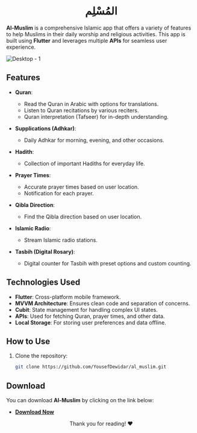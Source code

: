 <div align="center">
  <h1>المُسْلِم</h1>
</div>

**Al-Muslim** is a comprehensive Islamic app that offers a variety of features to help Muslims in their daily worship and religious activities. This app is built using **Flutter** and leverages multiple **APIs** for seamless user experience.

![Desktop - 1](https://github.com/user-attachments/assets/cc707bdd-3cf9-408c-a5f5-42c5a2fb70f3)

## Features

- **Quran**:
  - Read the Quran in Arabic with options for translations.
  - Listen to Quran recitations by various reciters.
  - Quran interpretation (Tafseer) for in-depth understanding.

- **Supplications (Adhkar)**:
  - Daily Adhkar for morning, evening, and other occasions.

- **Hadith**:
  - Collection of important Hadiths for everyday life.

- **Prayer Times**:
  - Accurate prayer times based on user location.
  - Notification for each prayer.

- **Qibla Direction**:
  - Find the Qibla direction based on user location.

- **Islamic Radio**:
  - Stream Islamic radio stations.

- **Tasbih (Digital Rosary)**:
  - Digital counter for Tasbih with preset options and custom counting.

## Technologies Used

- **Flutter**: Cross-platform mobile framework.
- **MVVM Architecture**: Ensures clean code and separation of concerns.
- **Cubit**: State management for handling complex UI states.
- **APIs**: Used for fetching Quran, prayer times, and other data.
- **Local Storage**: For storing user preferences and data offline.

## How to Use

1. Clone the repository:
   ```bash
   git clone https://github.com/YousefDewidar/al_muslim.git

## Download

You can download **Al-Muslim** by clicking on the link below:

- [**Download Now**](https://www.mediafire.com/file/0vu95igyis3zmoo/%25D8%25AA%25D8%25B7%25D8%25A8%25D9%258A%25D9%2582_%25D8%25A7%25D9%2584%25D9%2585%25D8%25B3%25D9%2584%25D9%2585.apk/file)

<p align="center">Thank you for reading! ❤️</p>


